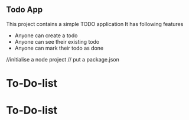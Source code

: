 ## Todo App

This project contains a simple TODO application
It has following features
 - Anyone can create a todo
 - Anyone can see their existing todo
 - Anyone can mark their todo as done
 

 //initialise a node project
 // put a package.json
 # To-Do-list
# To-Do-list
